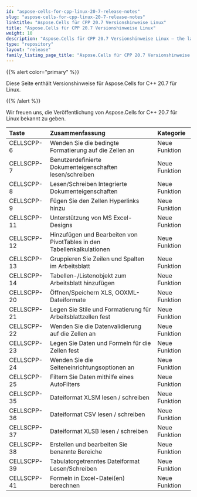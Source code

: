 ```yaml
---
id: "aspose-cells-for-cpp-linux-20-7-release-notes"
slug: "aspose-cells-for-cpp-linux-20-7-release-notes"
linktitle: "Aspose.Cells für CPP 20.7 Versionshinweise Linux"
title: "Aspose.Cells für CPP 20.7 Versionshinweise Linux"
weight: 10
description: "Aspose.Cells für CPP 20.7 Versionshinweise Linux – the latest updates and fixes."
type: "repository"
layout: "release"
family_listing_page_title: "Aspose.Cells für CPP 20.7 Versionshinweise Linux"
---
```

{{% alert color="primary" %}}

Diese Seite enthält Versionshinweise für Aspose.Cells for C++ 20.7 für Linux.

{{% /alert %}}

Wir freuen uns, die Veröffentlichung von Aspose.Cells for C++ 20.7 für Linux bekannt zu geben.

|**Taste**|**Zusammenfassung**|**Kategorie**|
|:- |:- |:- |
|CELLSCPP-6|Wenden Sie die bedingte Formatierung auf die Zellen an|Neue Funktion|
|CELLSCPP-7|Benutzerdefinierte Dokumenteigenschaften lesen/schreiben|Neue Funktion|
|CELLSCPP-8|Lesen/Schreiben Integrierte Dokumenteigenschaften|Neue Funktion|
|CELLSCPP-9|Fügen Sie den Zellen Hyperlinks hinzu|Neue Funktion|
|CELLSCPP-11|Unterstützung von MS Excel-Designs|Neue Funktion|
|CELLSCPP-12|Hinzufügen und Bearbeiten von PivotTables in den Tabellenkalkulationen|Neue Funktion|
|CELLSCPP-13|Gruppieren Sie Zeilen und Spalten im Arbeitsblatt|Neue Funktion|
|CELLSCPP-14|Tabellen-/Listenobjekt zum Arbeitsblatt hinzufügen|Neue Funktion|
|CELLSCPP-20|Öffnen/Speichern XLS, OOXML-Dateiformate|Neue Funktion|
|CELLSCPP-21|Legen Sie Stile und Formatierung für Arbeitsblattzellen fest|Neue Funktion|
|CELLSCPP-22|Wenden Sie die Datenvalidierung auf die Zellen an|Neue Funktion|
|CELLSCPP-23|Legen Sie Daten und Formeln für die Zellen fest|Neue Funktion|
|CELLSCPP-24|Wenden Sie die Seiteneinrichtungsoptionen an|Neue Funktion|
|CELLSCPP-25|Filtern Sie Daten mithilfe eines AutoFilters|Neue Funktion|
|CELLSCPP-35|Dateiformat XLSM lesen / schreiben|Neue Funktion|
|CELLSCPP-36|Dateiformat CSV lesen / schreiben|Neue Funktion|
|CELLSCPP-37|Dateiformat XLSB lesen / schreiben|Neue Funktion|
|CELLSCPP-38|Erstellen und bearbeiten Sie benannte Bereiche|Neue Funktion|
|CELLSCPP-39|Tabulatorgetrenntes Dateiformat Lesen/Schreiben|Neue Funktion|
|CELLSCPP-41|Formeln in Excel-Datei(en) berechnen|Neue Funktion|
